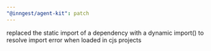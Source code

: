 ```yaml
---
"@inngest/agent-kit": patch
---
```


replaced the static import of a dependency with a dynamic import() to resolve import error when loaded in cjs projects
